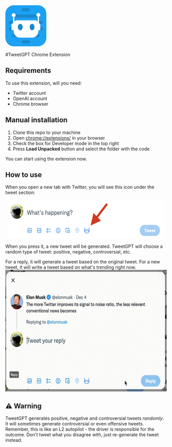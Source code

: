 <img src="./docs/logo.png" height="128">

#TweetGPT Chrome Extension

## Requirements
To use this extension, will you need:
* Twitter account
* OpenAI account
* Chrome browser

## Manual installation
1. Clone this repo to your machine
2. Open [chrome://extensions/](chrome://extensions/) in your browser
3. Check the box for Developer mode in the top right
4. Press __Load Unpacked__ button and select the folder with the code

You can start using the extension now.


## How to use
When you open a new tab with Twitter, you will see this icon under the tweet section:

<img src="./docs/screenshot.png" height="120">

When you press it, a new tweet will be generated. TweetGPT will choose a random type of tweet: positive, negative, controversial, etc.

For a reply, it will generate a tweet based on the original tweet. For a new tweet, it will write a tweet based on what's trending right now.
<img src="./docs/reply.gif" height="379" width="609">

## ⚠️ Warning
TweetGPT generates positive, negative and controversial tweets _randomly_. It will sometimes generate controversial or even offensive tweets.
Remember, this is like an L2 autopilot - the driver is responsible for the outcome. Don't tweet what you disagree with, just re-generate the tweet instead.
